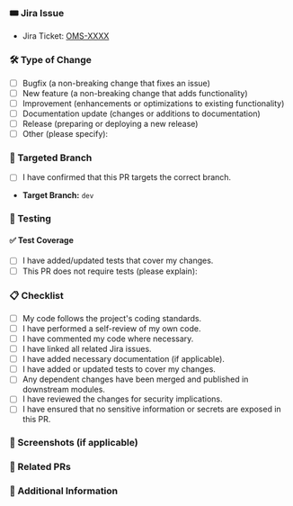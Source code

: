 
### 🎟️ Jira Issue

<!-- Replace `OMS-XXXX` with the actual Jira ticket number. -->

- Jira Ticket: [OMS-XXXX](https://onemindservices.atlassian.net/browse/OMS-XXXX)

### 🛠️ Type of Change

<!-- Select all applicable types of changes. -->

- [ ] Bugfix (a non-breaking change that fixes an issue)
- [ ] New feature (a non-breaking change that adds functionality)
- [ ] Improvement (enhancements or optimizations to existing functionality)
- [ ] Documentation update (changes or additions to documentation)
- [ ] Release (preparing or deploying a new release)
- [ ] Other (please specify):

### 🎯 Targeted Branch

<!-- Specify the target branch, e.g., `main`, `development`, `release-v1.2`. -->

- [ ] I have confirmed that this PR targets the correct branch.
- **Target Branch:** `dev` <!-- Replace with the appropriate branch name -->

### 🧪 Testing

#### ✅ Test Coverage

- [ ] I have added/updated tests that cover my changes.
- [ ] This PR does not require tests (please explain):

### 📋 Checklist

<!-- Ensure all items are completed before requesting a review. -->

- [ ] My code follows the project's coding standards.
- [ ] I have performed a self-review of my own code.
- [ ] I have commented my code where necessary.
- [ ] I have linked all related Jira issues.
- [ ] I have added necessary documentation (if applicable).
- [ ] I have added or updated tests to cover my changes.
- [ ] Any dependent changes have been merged and published in downstream modules.
- [ ] I have reviewed the changes for security implications.
- [ ] I have ensured that no sensitive information or secrets are exposed in this PR.

### 📸 Screenshots (if applicable)

<!-- Include screenshots or GIFs to demonstrate visual changes or new features. -->
<!-- Example:
![Feature Screenshot](https://link-to-screenshot.com)
-->

### 🔗 Related PRs

<!-- List any related pull requests, especially those that need to be merged before this one. -->

### 🧩 Additional Information

<!-- Add any other relevant information or context about the PR that might be helpful for reviewers. -->
